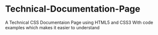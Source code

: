 # Technical-Documentation-Page
A Technical CSS Documentaion Page using HTML5 and CSS3
With code examples which makes it easier to understand
